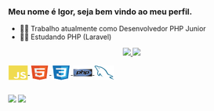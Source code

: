 ### Meu nome é Igor, seja bem vindo ao meu perfil.

- 👨‍💻 Trabalho atualmente como Desenvolvedor PHP Junior
- 👨‍💻 Estudando PHP (Laravel)

<div align="center">
  <a href="https://github.com/IgorHenrique88">
  <img height="150em" src="https://github-readme-stats.vercel.app/api?username=IgorHenrique88&show_icons=true&theme=dracula&include_all_commits=true&count_private=true"/>
  <img height="150em" src="https://github-readme-stats.vercel.app/api/top-langs/?username=IgorHenrique88&layout=compact&langs_count=7&theme=dracula"/>
</div>
<div style="display: inline_block"><br>
  <img align="center" alt="30" height="30" width="40" src="https://raw.githubusercontent.com/devicons/devicon/master/icons/javascript/javascript-plain.svg">
  <img align="center" alt="30" height="30" width="40" src="https://raw.githubusercontent.com/devicons/devicon/master/icons/html5/html5-original.svg">
  <img align="center" alt="30" height="30" width="40" src="https://raw.githubusercontent.com/devicons/devicon/master/icons/css3/css3-original.svg">
  <img align="center" alt="30" height="30" width="40" src="https://raw.githubusercontent.com/devicons/devicon/master/icons/php/php-original.svg">
  <img align="center" alt="30" height="30" width="40" src="https://raw.githubusercontent.com/devicons/devicon/master/icons/mysql/mysql-original.svg">
 </div>

  ##
  
 <div> 
  <a href = "mailto:igorhenrique307@gmail.com"><img src="https://img.shields.io/badge/-Gmail-%23333?style=for-the-badge&logo=gmail&logoColor=white" target="_blank"></a>
  <a href="https://www.linkedin.com/in/igor-henrique-aa7405128/" target="_blank"><img src="https://img.shields.io/badge/-LinkedIn-%230077B5?style=for-the-badge&logo=linkedin&logoColor=white" target="_blank"></a> 
   
<!--   ![Snake animation](https://github.com/IgorHenrique88/IgorHenrique88/blob/output/github-contribution-grid-snake.svg) -->
 
</div>

  
